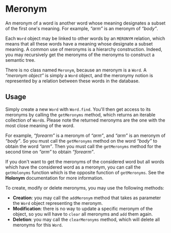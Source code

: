 Meronym
=======

An meronym of a word is another word whose meaning designates a subset of the first one's meaning. For example, _“arm”_ is an meronym of _“body”_.

Each `Word` object may be linked to other words by an `MERONYM` relation, which means that all these words have a meaning whose designate a subset meaning. A common use of meronyms is a hierarchy construction. Indeed, you may recursively get the meronyms of the meronyms to construct a semantic tree.

There is no class named `Meronym`, because an meronym is a `Word`. A _“meronym object”_ is simply a `Word` object, and the meronymy notion is represented by a relation between these words in the database.

Usage
-----

Simply create a new `Word` with `Word.find`.
You'll then get access to its meronyms by calling the `getMeronyms` method, which returns an iterable collection of `Word`s.
Please note the returned meronyms are the one with the most close meaning of the word.

For example, _“forearm”_ is a meronym of _“arm”_, and _“arm”_ is an meronym of _“body”_.
So you must call the `getMeronyms` method on the word _“body”_ to obtain the word _“arm”_.
Then you must call the `getMeronyms` method for the second time on _“arm”_ to obtain _“forearm”_.

If you don't want to get the meronyms of the considered word but all words which have the considered word as a meronym, you can call the `getHolonyms` function which is the opposite function of `getMeronyms`. See the **Holonym** documentation for more information.

To create, modify or delete meronyms, you may use the following methods:

* **Creation**: you may call the `addMeronym` method that takes as parameter the `Word` object representing the meronym.
* **Modification**: there is no way to update a specific meronym of the object, so you will have to `clear` all meronyms and `add` them again.
* **Deletion**: you may call the `clearMeronyms` method, which will delete all meronyms for this `Word`.
